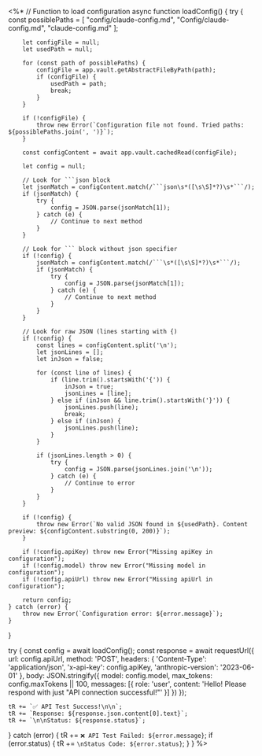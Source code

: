 <%*
// Function to load configuration
async function loadConfig() {
    try {
        const possiblePaths = [
            "config/claude-config.md",
            "Config/claude-config.md",
            "claude-config.md"
        ];

        let configFile = null;
        let usedPath = null;

        for (const path of possiblePaths) {
            configFile = app.vault.getAbstractFileByPath(path);
            if (configFile) {
                usedPath = path;
                break;
            }
        }

        if (!configFile) {
            throw new Error(`Configuration file not found. Tried paths: ${possiblePaths.join(', ')}`);
        }

        const configContent = await app.vault.cachedRead(configFile);

        let config = null;

        // Look for ```json block
        let jsonMatch = configContent.match(/```json\s*([\s\S]*?)\s*```/);
        if (jsonMatch) {
            try {
                config = JSON.parse(jsonMatch[1]);
            } catch (e) {
                // Continue to next method
            }
        }

        // Look for ``` block without json specifier
        if (!config) {
            jsonMatch = configContent.match(/```\s*([\s\S]*?)\s*```/);
            if (jsonMatch) {
                try {
                    config = JSON.parse(jsonMatch[1]);
                } catch (e) {
                    // Continue to next method
                }
            }
        }

        // Look for raw JSON (lines starting with {)
        if (!config) {
            const lines = configContent.split('\n');
            let jsonLines = [];
            let inJson = false;

            for (const line of lines) {
                if (line.trim().startsWith('{')) {
                    inJson = true;
                    jsonLines = [line];
                } else if (inJson && line.trim().startsWith('}')) {
                    jsonLines.push(line);
                    break;
                } else if (inJson) {
                    jsonLines.push(line);
                }
            }

            if (jsonLines.length > 0) {
                try {
                    config = JSON.parse(jsonLines.join('\n'));
                } catch (e) {
                    // Continue to error
                }
            }
        }

        if (!config) {
            throw new Error(`No valid JSON found in ${usedPath}. Content preview: ${configContent.substring(0, 200)}`);
        }

        if (!config.apiKey) throw new Error("Missing apiKey in configuration");
        if (!config.model) throw new Error("Missing model in configuration");
        if (!config.apiUrl) throw new Error("Missing apiUrl in configuration");

        return config;
    } catch (error) {
        throw new Error(`Configuration error: ${error.message}`);
    }
}

try {
    const config = await loadConfig();
    const response = await requestUrl({
        url: config.apiUrl,
        method: 'POST',
        headers: {
            'Content-Type': 'application/json',
            'x-api-key': config.apiKey,
            'anthropic-version': '2023-06-01'
        },
        body: JSON.stringify({
            model: config.model,
            max_tokens: config.maxTokens || 100,
            messages: [{
                role: 'user',
                content: 'Hello! Please respond with just "API connection successful!"'
            }]
        })
    });
    
    tR += `✅ API Test Success!\n\n`;
    tR += `Response: ${response.json.content[0].text}`;
    tR += `\n\nStatus: ${response.status}`;
} catch (error) {
    tR += `❌ API Test Failed: ${error.message}`;
    if (error.status) {
        tR += `\nStatus Code: ${error.status}`;
    }
}
%>
